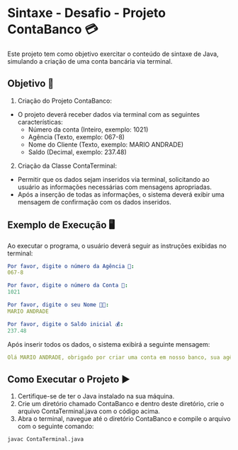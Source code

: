 # Sintaxe - Desafio - Projeto ContaBanco 💳

Este projeto tem como objetivo exercitar o conteúdo de sintaxe de Java, simulando a criação de uma conta bancária via terminal.

## Objetivo 🎯
1. Criação do Projeto ContaBanco:
- O projeto deverá receber dados via terminal com as seguintes características:
  - Número da conta (Inteiro, exemplo: 1021)
  - Agência (Texto, exemplo: 067-8)
  - Nome do Cliente (Texto, exemplo: MARIO ANDRADE)
  - Saldo (Decimal, exemplo: 237.48)

2. Criação da Classe ContaTerminal:
- Permitir que os dados sejam inseridos via terminal, solicitando ao usuário as informações necessárias com mensagens apropriadas.
- Após a inserção de todas as informações, o sistema deverá exibir uma mensagem de confirmação com os dados inseridos.

## Exemplo de Execução 🖥️
Ao executar o programa, o usuário deverá seguir as instruções exibidas no terminal:

```yaml
Por favor, digite o número da Agência 🏦:
067-8

Por favor, digite o número da Conta 📝:
1021

Por favor, digite o seu Nome 🧑‍💼:
MARIO ANDRADE

Por favor, digite o Saldo inicial 💰:
237.48

```

Após inserir todos os dados, o sistema exibirá a seguinte mensagem:
```yaml
Olá MARIO ANDRADE, obrigado por criar uma conta em nosso banco, sua agência é 067-8, conta 1021 e seu saldo 237.48 já está disponível para saque. 🎉

```

## Como Executar o Projeto ▶️

1. Certifique-se de ter o Java instalado na sua máquina.
2. Crie um diretório chamado ContaBanco e dentro deste diretório, crie o arquivo ContaTerminal.java com o código acima.
3. Abra o terminal, navegue até o diretório ContaBanco e compile o arquivo com o seguinte comando:
```bash
javac ContaTerminal.java
```
